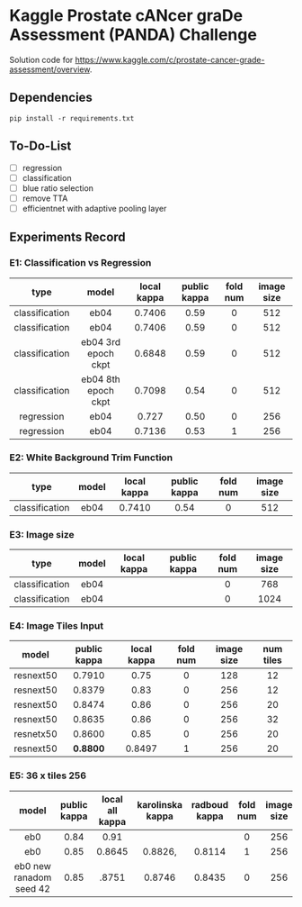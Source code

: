 # Kaggle Prostate cANcer graDe Assessment (PANDA) Challenge 

Solution code for https://www.kaggle.com/c/prostate-cancer-grade-assessment/overview.

## Dependencies
`pip install -r requirements.txt`


## To-Do-List
- [ ] regression 
- [ ] classification 
- [ ] blue ratio selection
- [ ] remove TTA
- [ ] efficientnet with adaptive pooling layer 

## Experiments Record 

### E1: Classification vs Regression 
| type     |  model  |  local kappa | public kappa  |  fold num | image size |
| :--------: |:--------:| :--------:|:--------:|:--------:|:--------:|
|classification| eb04 | 0.7406 | 0.59 | 0 | 512 |
|classification| eb04 | 0.7406 | 0.59 | 0 | 512 |
|classification| eb04 3rd epoch ckpt | 0.6848 | 0.59 | 0 | 512 | 
|classification| eb04 8th epoch ckpt | 0.7098 | 0.54 | 0 | 512 |
|regression| eb04 | 0.727 | 0.50 | 0 | 256 | 
|regression| eb04 | 0.7136| 0.53 | 1 | 256 |

### E2: White Background Trim Function
| type     |  model  |  local kappa | public kappa  |  fold num | image size |
| :--------: |:--------:| :--------:|:--------:|:--------:|:--------:|
|classification| eb04 | 0.7410 | 0.54 | 0 | 512 |

### E3: Image size
| type     |  model  |  local kappa | public kappa  |  fold num | image size |
| :--------: |:--------:| :--------:|:--------:|:--------:|:--------:|
|classification| eb04 |  |  | 0 | 768 |
|classification| eb04 |  |  | 0 | 1024 |

### E4: Image Tiles Input
|  model  | public kappa | local kappa  |  fold num | image size | num tiles |
|:--------:| :--------:|:--------:|:--------:|:--------:|:--------:|
| resnext50 | 0.7910 | 0.75 | 0 | 128 | 12 |
| resnext50 | 0.8379 | 0.83 | 0 | 256 | 12 | 
| resnext50 | 0.8474 | 0.86 | 0 | 256 | 20 |
| resnext50 | 0.8635|  0.86 | 0 | 256 | 32 |
| resnetx50 | 0.8600 | 0.85 | 0 | 256 | 20 | 
| resnext50 | **0.8800** | 0.8497 | 1 | 256 | 20 | 

### E5: 36 x tiles 256
|  model  | public kappa | local all kappa  | karolinska kappa | radboud kappa |  fold num | image size | num tiles | epoch | 
|:--------:| :--------:|:--------:|:--------:|:--------:|:--------:|:--------:|:--------:|:--------:|
| eb0 | 0.84 | 0.91 ||| 0 | 256 | 36 | |
| eb0 | 0.85 | 0.8645 | 0.8826,| 0.8114 | 1 | 256 | 36 | 30 |
| eb0 new ranadom seed 42 | 0.85 | .8751 | 0.8746 | 0.8435 | 0 | 256 | 36 | 30 |
